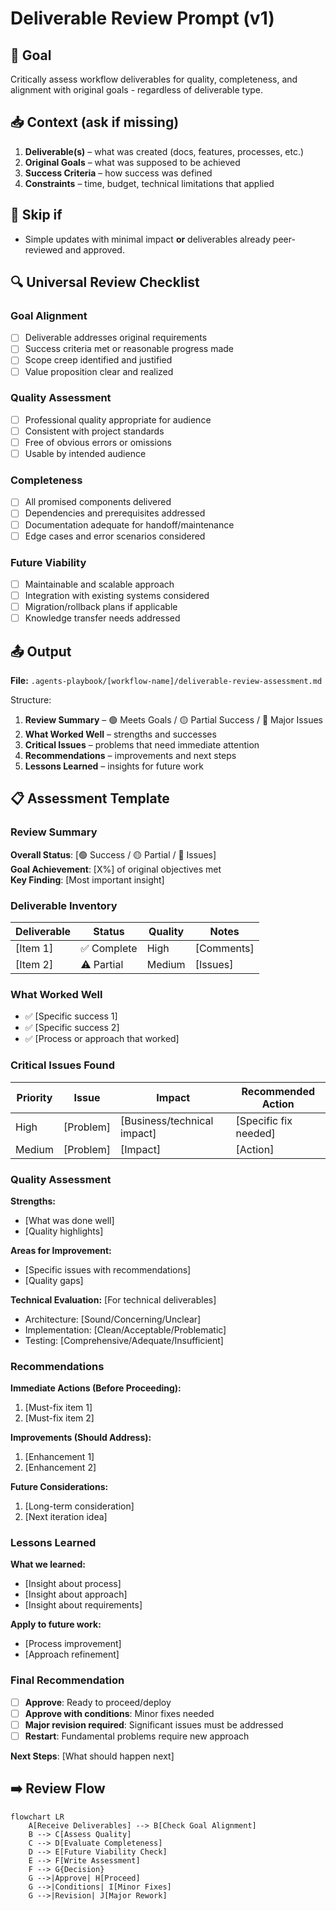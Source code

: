 # Deliverable Review Prompt (v1)

## 🎯 Goal
Critically assess workflow deliverables for quality, completeness, and alignment with original goals - regardless of deliverable type.

## 📥 Context (ask if missing)
1. **Deliverable(s)** – what was created (docs, features, processes, etc.)
2. **Original Goals** – what was supposed to be achieved
3. **Success Criteria** – how success was defined
4. **Constraints** – time, budget, technical limitations that applied

## 🚦 Skip if
- Simple updates with minimal impact **or** deliverables already peer-reviewed and approved.

## 🔍 Universal Review Checklist

### **Goal Alignment**
- [ ] Deliverable addresses original requirements
- [ ] Success criteria met or reasonable progress made
- [ ] Scope creep identified and justified
- [ ] Value proposition clear and realized

### **Quality Assessment**
- [ ] Professional quality appropriate for audience
- [ ] Consistent with project standards
- [ ] Free of obvious errors or omissions
- [ ] Usable by intended audience

### **Completeness**
- [ ] All promised components delivered
- [ ] Dependencies and prerequisites addressed
- [ ] Documentation adequate for handoff/maintenance
- [ ] Edge cases and error scenarios considered

### **Future Viability**
- [ ] Maintainable and scalable approach
- [ ] Integration with existing systems considered
- [ ] Migration/rollback plans if applicable
- [ ] Knowledge transfer needs addressed

## 📤 Output
**File:** `.agents-playbook/[workflow-name]/deliverable-review-assessment.md`

Structure:
1. **Review Summary** – 🟢 Meets Goals / 🟡 Partial Success / 🔴 Major Issues
2. **What Worked Well** – strengths and successes
3. **Critical Issues** – problems that need immediate attention
4. **Recommendations** – improvements and next steps
5. **Lessons Learned** – insights for future work

## 📋 Assessment Template

### Review Summary
**Overall Status**: [🟢 Success / 🟡 Partial / 🔴 Issues]  
**Goal Achievement**: [X%] of original objectives met  
**Key Finding**: [Most important insight]

### Deliverable Inventory
| Deliverable | Status | Quality | Notes |
|-------------|--------|---------|-------|
| [Item 1] | ✅ Complete | High | [Comments] |
| [Item 2] | ⚠️ Partial | Medium | [Issues] |

### What Worked Well
- ✅ [Specific success 1]
- ✅ [Specific success 2]
- ✅ [Process or approach that worked]

### Critical Issues Found
| Priority | Issue | Impact | Recommended Action |
|----------|-------|--------|-------------------|
| High | [Problem] | [Business/technical impact] | [Specific fix needed] |
| Medium | [Problem] | [Impact] | [Action] |

### Quality Assessment

**Strengths:**
- [What was done well]
- [Quality highlights]

**Areas for Improvement:**
- [Specific issues with recommendations]
- [Quality gaps]

**Technical Evaluation:** [For technical deliverables]
- Architecture: [Sound/Concerning/Unclear]
- Implementation: [Clean/Acceptable/Problematic]
- Testing: [Comprehensive/Adequate/Insufficient]

### Recommendations

**Immediate Actions (Before Proceeding):**
1. [Must-fix item 1]
2. [Must-fix item 2]

**Improvements (Should Address):**
1. [Enhancement 1]
2. [Enhancement 2]

**Future Considerations:**
1. [Long-term consideration]
2. [Next iteration idea]

### Lessons Learned
**What we learned:**
- [Insight about process]
- [Insight about approach]
- [Insight about requirements]

**Apply to future work:**
- [Process improvement]
- [Approach refinement]

### Final Recommendation
- [ ] **Approve**: Ready to proceed/deploy
- [ ] **Approve with conditions**: Minor fixes needed
- [ ] **Major revision required**: Significant issues must be addressed
- [ ] **Restart**: Fundamental problems require new approach

**Next Steps**: [What should happen next]

## ➡️ Review Flow
```mermaid
flowchart LR
    A[Receive Deliverables] --> B[Check Goal Alignment]
    B --> C[Assess Quality]
    C --> D[Evaluate Completeness]
    D --> E[Future Viability Check]
    E --> F[Write Assessment]
    F --> G{Decision}
    G -->|Approve| H[Proceed]
    G -->|Conditions| I[Minor Fixes]
    G -->|Revision| J[Major Rework]
``` 
